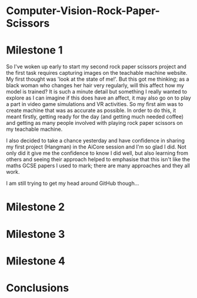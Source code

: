 # Computer-Vision-Rock-Paper-Scissors

# Milestone 1

So I've woken up early to start my second rock paper scissors project and the first task requires capturing images on the teachable machine website. My first thought was 'look at the state of me!'. But this got me thinking; as a black woman who changes her hair very regularly, will this affect how my model is trained? It is such a minute detail but something I really wanted to explore as I can imagine if this does have an affect, it may also go on to play a part in video game simulations and VR activities. So my first aim was to create machine that was as accurate as possible. In order to do this, it meant firstly, getting ready for the day (and getting much needed coffee) and getting as many people involved with playing rock paper scissors on my teachable machine.

I also decided to take a chance yesterday and have confidence in sharing my first project (Hangman) in the AiCore session and I'm so glad I did. Not only did it give me the confidence to know I did well, but also learning from others and seeing their approach helped to emphasise that this isn't like the maths GCSE papers I used to mark; there are many approaches and they all work.

I am still trying to get my head around GitHub though...

# Milestone 2
# Milestone 3
# Milestone 4
# Conclusions
